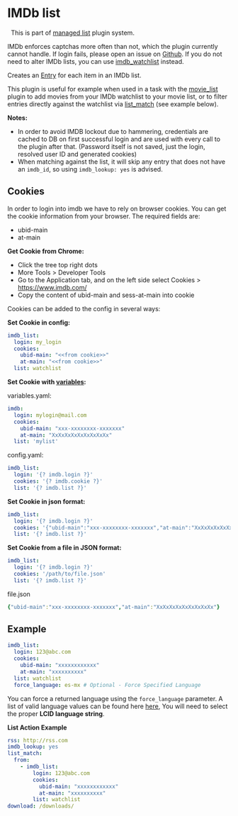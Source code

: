 # IMDb list
<div class="alert alert-success" role="info">
  
  <span class="glyphicon glyphicon glyphicon-cog"></span>
  &nbsp; This is part of [managed list](/Plugins/List) plugin system.
</div>

<div class="alert alert-warning" role="info">

  IMDb enforces captchas more often than not, which the plugin currently cannot handle. If login fails, please open an issue on [Github](https://www.github.com/Flexget/Flexget/issues). If you do not need to alter IMDb lists, you can use [imdb_watchlist](/Plugins/imdb_watchlist) instead.
</div>

Creates an [Entry](/Entry) for each item in an IMDb list.

This plugin is useful for example when used in a task with the [movie_list](/Plugins/List/movie_list) plugin to add movies from your IMDb watchlist to your movie list, or to filter entries directly against the watchlist via [list_match](/Plugins/List/list_match) (see example below).

**Notes:** 

 * In order to avoid IMDB lockout due to hammering, credentials are cached to DB on first successful login and are used with every call to the plugin after that. (Password itself is not saved, just the login, resolved user ID and generated cookies)
 * When matching against the list, it will skip any entry that does not have an `imdb_id`, so using `imdb_lookup: yes` is advised.

## Cookies

In order to login into imdb we have to rely on browser cookies. You can get the cookie information from your browser. The required fields are:

* ubid-main
* at-main

**Get Cookie from Chrome:**

* Click the tree top right dots
* More Tools > Developer Tools
* Go to the Application tab, and on the left side select Cookies > https://www.imdb.com/
* Copy the content of ubid-main and sess-at-main into cookie

Cookies can be added to the config in several ways:

**Set Cookie in config:**

```yaml
imdb_list:
  login: my_login
  cookies:
    ubid-main: "<<from cookie>>"
    at-main: "<<from cookie>>"
  list: watchlist
```

**Set Cookie with [variables](/Plugins/variables):**

variables.yaml:

```yaml
imdb:
  login: mylogin@mail.com
  cookies:
    ubid-main: "xxx-xxxxxxxx-xxxxxxx"
    at-main: "XxXxXxXxXxXxXxXxXx"
  list: 'mylist'
```

config.yaml:

```yaml
imdb_list:
  login: '{? imdb.login ?}'
  cookies: '{? imdb.cookie ?}'
  list: '{? imdb.list ?}'
```

**Set Cookie in json format:**

```yaml
imdb_list:
  login: '{? imdb.login ?}'
  cookies: '{"ubid-main":"xxx-xxxxxxxx-xxxxxxx","at-main":"XxXxXxXxXxXxXxXxXx"}'
  list: '{? imdb.list ?}'
```

**Set Cookie from a file in JSON format:**

```yaml
imdb_list:
  login: '{? imdb.login ?}'
  cookies: '/path/to/file.json'
  list: '{? imdb.list ?}'
```

file.json

```yaml
{"ubid-main":"xxx-xxxxxxxx-xxxxxxx","at-main":"XxXxXxXxXxXxXxXxXx"}
```

## Example

```yaml
imdb_list:
  login: 123@abc.com
  cookies:
    ubid-main: "xxxxxxxxxxxx"
    at-main: "xxxxxxxxxx"
  list: watchlist
  force_language: es-mx # Optional - Force Specified Language
```

You can force a returned language using the `force_language` parameter. A list of valid language values can be found here [here](http://www.science.co.il/Language/Locale-codes.asp), You will need to select the proper **LCID language string**.


**List Action Example**

```yaml
rss: http://rss.com
imdb_lookup: yes
list_match:
  from:
    - imdb_list:
        login: 123@abc.com
        cookies:
          ubid-main: "xxxxxxxxxxxx"
          at-main: "xxxxxxxxxx"
        list: watchlist
download: /downloads/
```
